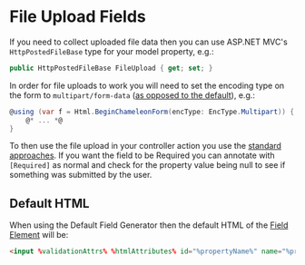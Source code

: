 File Upload Fields
==================

If you need to collect uploaded file data then you can use ASP.NET MVC's `HttpPostedFileBase` type for your model property, e.g.:

```csharp
public HttpPostedFileBase FileUpload { get; set; }
```

In order for file uploads to work you will need to set the encoding type on the form to `multipart/form-data` ([as opposed to the default](http://stackoverflow.com/questions/4526273/what-does-enctype-multipart-form-data-mean)), e.g.:

```csharp
@using (var f = Html.BeginChameleonForm(encType: EncType.Multipart)) {
    @* ... *@
}
```

To then use the file upload in your controller action you use the [standard approaches](http://askjonskeet.com/answer/7852256/Convert-HttpPostedFileBase-to-byte). If you want the field to be Required you can annotate with `[Required]` as normal and check for the property value being null to see if something was submitted by the user.

Default HTML
------------

When using the Default Field Generator then the default HTML of the [Field Element](field-element) will be:

```html
<input %validationAttrs% %htmlAttributes% id="%propertyName%" name="%propertyName%" type="file" value="%value%" />
```